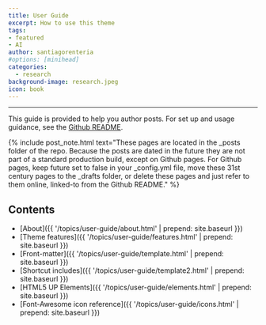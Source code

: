 ```yaml
---
title: User Guide
excerpt: How to use this theme
tags:
- featured
- AI
author: santiagorenteria
#options: [minihead]
categories:
  - research
background-image: research.jpeg
icon: book
---
```


<hr />

This guide is provided to help you author posts. For set up and usage guidance,
see the [Github README](https://github.com/arkadianriver/arkadianriver.com).

{% include post_note.html text="These pages are located in the _posts folder of the repo. Because the posts are dated in the future they are not part of a standard production build, except on Github pages. For Github pages, keep future set to false in your _config.yml file, move these 31st century pages to the _drafts folder, or delete these pages and just refer to them online, linked-to from the Github README." %}

## Contents

- [About]({{ '/topics/user-guide/about.html' | prepend: site.baseurl }})
- [Theme features]({{ '/topics/user-guide/features.html' | prepend: site.baseurl }})
- [Front-matter]({{ '/topics/user-guide/template.html' | prepend: site.baseurl }})
- [Shortcut includes]({{ '/topics/user-guide/template2.html' | prepend: site.baseurl }})
- [HTML5 UP Elements]({{ '/topics/user-guide/elements.html' | prepend: site.baseurl }})
- [Font-Awesome icon reference]({{ '/topics/user-guide/icons.html' | prepend: site.baseurl }})
